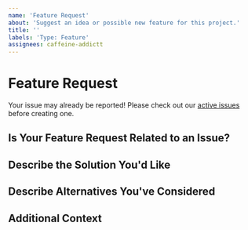 ```yaml
---
name: 'Feature Request'
about: 'Suggest an idea or possible new feature for this project.'
title: ''
labels: 'Type: Feature'
assignees: caffeine-addictt
---
```


# Feature Request

Your issue may already be reported!
Please check out our [active issues](https://github.com/{{REPOSITORY}}/issues) before creating one.

## Is Your Feature Request Related to an Issue?

<!--
If yes, provide a clear and concise description of what the problem is
E.g.:
  Issue #
  I'm always frustrated when...
-->

## Describe the Solution You'd Like

<!--
A clear and concise description of what you'd like
-->

## Describe Alternatives You've Considered

<!--
A clear and concise description of other alternatives you have considered
-->

## Additional Context

<!--
Any other extra context or information
-->
